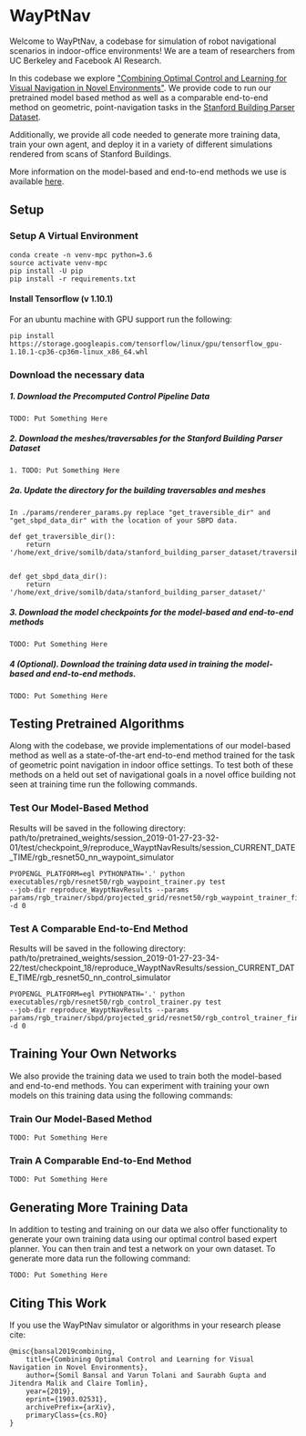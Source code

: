 WayPtNav
==========
Welcome to WayPtNav, a codebase for simulation of robot navigational scenarios in indoor-office environments! We are a team of researchers from UC Berkeley and Facebook AI Research.

In this codebase we explore ["Combining Optimal Control and Learning for Visual Navigation in Novel Environments"](https://vtolani95.github.io/WayPtNav/). We provide code to run our pretrained model based method as well as a comparable end-to-end method on geometric, point-navigation tasks in the [Stanford Building Parser Dataset](http://buildingparser.stanford.edu/dataset.html).

Additionally, we provide all code needed to generate more training data, train your own agent, and deploy it in a variety of different simulations rendered from scans of Stanford Buildings.

More information on the model-based and end-to-end methods we use is available [here](https://vtolani95.github.io/WayPtNav/).


## Setup
### Setup A Virtual Environment
```
conda create -n venv-mpc python=3.6
source activate venv-mpc
pip install -U pip
pip install -r requirements.txt
```

#### Install Tensorflow (v 1.10.1)
For an ubuntu machine with GPU support run the following:
```
pip install https://storage.googleapis.com/tensorflow/linux/gpu/tensorflow_gpu-1.10.1-cp36-cp36m-linux_x86_64.whl
```


### Download the necessary data
##### 1. Download the Precomputed Control Pipeline Data
```
TODO: Put Something Here
```
##### 2. Download the meshes/traversables for the Stanford Building Parser Dataset
```
1. TODO: Put Something Here
```
##### 2a. Update the directory for the building traversables and meshes
```
In ./params/renderer_params.py replace "get_traversible_dir" and "get_sbpd_data_dir" with the location of your SBPD data.

def get_traversible_dir():
    return '/home/ext_drive/somilb/data/stanford_building_parser_dataset/traversibles'


def get_sbpd_data_dir():
    return '/home/ext_drive/somilb/data/stanford_building_parser_dataset/'
```
    
##### 3. Download the model checkpoints for the model-based and end-to-end methods
```
TODO: Put Something Here
```
##### 4 (Optional). Download the training data used in training the model-based and end-to-end methods.
```
TODO: Put Something Here
```



## Testing Pretrained Algorithms

Along with the codebase, we provide implementations of our model-based method as well as a state-of-the-art end-to-end method trained for the task of geometric point navigation in indoor office settings. To test both of these methods on a held out set of navigational goals in a novel office building not seen at training time run the following commands.

### Test Our Model-Based Method
Results will be saved in the following directory:
path/to/pretrained_weights/session_2019-01-27-23-32-01/test/checkpoint_9/reproduce_WayptNavResults/session_CURRENT_DATE_TIME/rgb_resnet50_nn_waypoint_simulator
```
PYOPENGL_PLATFORM=egl PYTHONPATH='.' python executables/rgb/resnet50/rgb_waypoint_trainer.py test
--job-dir reproduce_WayptNavResults --params params/rgb_trainer/sbpd/projected_grid/resnet50/rgb_waypoint_trainer_finetune_params.py -d 0
```
### Test A Comparable End-to-End Method
Results will be saved in the following directory:
path/to/pretrained_weights/session_2019-01-27-23-34-22/test/checkpoint_18/reproduce_WayptNavResults/session_CURRENT_DATE_TIME/rgb_resnet50_nn_control_simulator
```
PYOPENGL_PLATFORM=egl PYTHONPATH='.' python executables/rgb/resnet50/rgb_control_trainer.py test
--job-dir reproduce_WayptNavResults --params
params/rgb_trainer/sbpd/projected_grid/resnet50/rgb_control_trainer_finetune_params.py -d 0
```
## Training Your Own Networks
We also provide the training data we used to train both the model-based and end-to-end methods. You can experiment with training your own models on this training data using the following commands:
### Train Our Model-Based Method
```
TODO: Put Something Here
```
### Train A Comparable End-to-End Method
```
TODO: Put Something Here
```

## Generating More Training Data
In addition to testing and training on our data we also offer functionality to generate your own training data using our optimal control based expert planner. You can then train and test a network on your own dataset. To generate more data run the following command:
```
TODO: Put Something Here
```
## Citing This Work
If you use the WayPtNav simulator or algorithms in your research please cite:
```
@misc{bansal2019combining,
    title={Combining Optimal Control and Learning for Visual Navigation in Novel Environments},
    author={Somil Bansal and Varun Tolani and Saurabh Gupta and Jitendra Malik and Claire Tomlin},
    year={2019},
    eprint={1903.02531},
    archivePrefix={arXiv},
    primaryClass={cs.RO}
}
```
